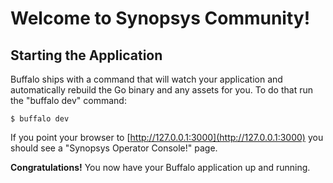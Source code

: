 # Welcome to Synopsys Community!

## Starting the Application

Buffalo ships with a command that will watch your application and automatically rebuild the Go binary and any assets for you. To do that run the "buffalo dev" command:

	$ buffalo dev

If you point your browser to [http://127.0.0.1:3000](http://127.0.0.1:3000) you should see a "Synopsys Operator Console!" page.

**Congratulations!** You now have your Buffalo application up and running.
